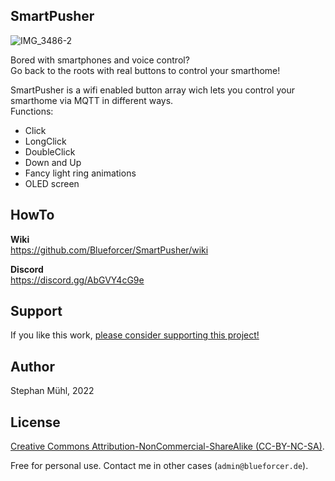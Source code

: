 ## SmartPusher

![IMG_3486-2](https://user-images.githubusercontent.com/31169771/188873870-f90f919c-b7dd-423f-8c04-c9f61583a24c.jpg)

Bored with smartphones and voice control?  
Go back to the roots with real buttons to control your smarthome!  
  
SmartPusher is a wifi enabled button array wich lets you control your smarthome via MQTT in different ways.  
Functions:
- Click
- LongClick 
- DoubleClick
- Down and Up
- Fancy light ring animations 
- OLED screen  
    
## HowTo


**Wiki**  
https://github.com/Blueforcer/SmartPusher/wiki
    
**Discord**  
https://discord.gg/AbGVY4cG9e  

## Support
If you like this work, [please consider supporting this project!](https://paypal.me/blueforcer) 

## Author

Stephan Mühl, 2022

## License

[Creative Commons Attribution-NonCommercial-ShareAlike (CC-BY-NC-SA)](http://creativecommons.org/licenses/by-nc-sa/4.0/).

Free for personal use. Contact me in other cases (`admin@blueforcer.de`).

